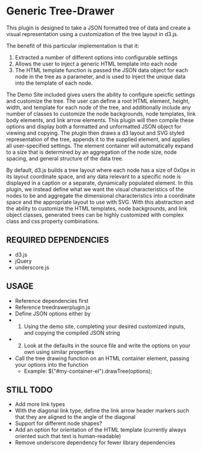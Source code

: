 Generic Tree-Drawer
===================
This plugin is designed to take a JSON formatted tree of data and create a visual representation using a customization of the tree layout in d3.js. 

The benefit of this particular implementation is that it: 
1. Extracted a number of different options into configurable settings
2. Allows the user to inject a generic HTML template into each node
3. The HTML template function is passed the JSON data object for each node in the tree as a parameter, and is used to inject the unique data into the template of each node.

The Demo Site included gives users the ability to configure speicfic settings and customize the tree. The user can define a root HTML element, height, width, and template for each node of the tree, and additionally include any number of classes to customize the node backgrounds, node templates, link body elements, and link arrow elements. This plugin will then compile these options and display both a formatted and unformatted JSON object for viewing and copying. The plugin then draws a d3 layout and SVG styled representation of the tree, appends it to the supplied element, and applies all user-specified settings. The element container will automatically expand to a size that is determined by an aggregation of the node size, node spacing, and general structure of the data tree. 

By default, d3.js builds a tree layout where each node has a size of 0x0px in its layout coordinate space, and any data relevant to a specific node is displayed in a caption or a separate, dynamically populated element. In this plugin, we instead define what we want the visual characteristics of the nodes to be and aggregate the dimensional characteristics into a coordinate space and the appropriate layout to use with SVG. With this abstraction and the ability to customize the HTML templates, node backgrounds, and link object classes, generated trees can be highly customized with complex class and css property combinations.

REQUIRED DEPENDENCIES
---------------------
* d3.js
* jQuery
* underscore.js

USAGE
-----
* Reference dependencies first
* Reference treedrawerplugin.js
* Define JSON options either by 
* 1. Using the demo site, completing your desired customized inputs, and copying the compiled JSON string
* 2. Look at the defaults in the source file and write the options on your own using similar properties
* Call the tree drawing function on an HTML container element, passing your options into the function
  * Example: $("#my-container-el").drawTree(options);

STILL TODO
------------
* Add more link types
* With the diagonal link type, define the link arrow header markers such that they are aligned to the angle of the diagonal
* Support for different node shapes?
* Add an option for orientation of the HTML template (currently always oriented such that text is human-readable)
* Remove underscore dependency for fewer library dependencies
